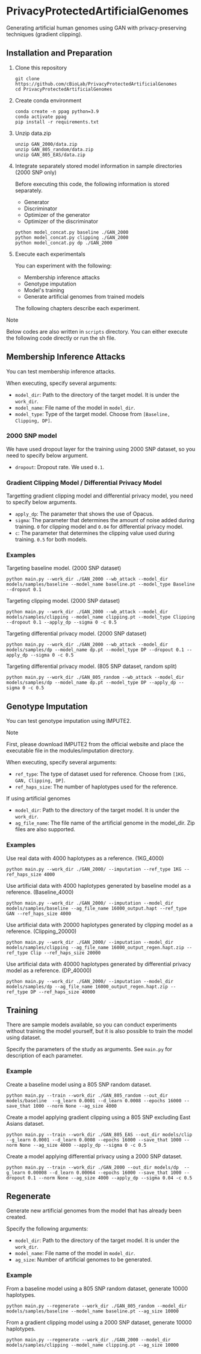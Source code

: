 # PrivacyProtectedArtificialGenomes
Generating artificial human genomes using GAN with privacy-preserving techniques (gradient clipping).

## Installation and Preparation
1. Clone this repository
    ```
    git clone https://github.com/cBioLab/PrivacyProtectedArtificialGenomes
    cd PrivacyProtectedArtificialGenomes
    ```
2. Create conda environment
    ```
    conda create -n ppag python=3.9
    conda activate ppag
    pip install -r requirements.txt
    ```

3. Unzip data.zip
    ```
    unzip GAN_2000/data.zip
    unzip GAN_805_random/data.zip
    unzip GAN_805_EAS/data.zip
    ```

4. Integrate separately stored model information in sample directories (2000 SNP only)

   Before executing this code, the following information is stored separately.
     - Generator
     - Discriminator
     - Optimizer of the generator
     - Optimizer of the discriminator
       
    ```
    python model_concat.py baseline ./GAN_2000
    python model_concat.py clipping ./GAN_2000
    python model_concat.py dp ./GAN_2000
    ```
       

5. Execute each experimentals

    You can experiment with the following:
    - Membership inference attacks
    - Genotype imputation
    - Model's training
    - Generate artificial genomes from trained models

    The following chapters describe each experiment.

> [!NOTE]
> Below codes are also written in `scripts` directory. You can either execute the following code directly or run the sh file.


## Membership Inference Attacks
You can test membership inference attacks. 

When executing, specify several arguments:
- `model_dir`: Path to the directory of the target model. It is under the `work_dir`.
- `model_name`: File name of the model in `model_dir`.
- `model_type`: Type of the target model. Choose from `[Baseline, Clipping, DP]`.

### 2000 SNP model

We have used dropout layer for the training using 2000 SNP dataset, so you need to specify below argument.
- `dropout`: Dropout rate. We used `0.1`.

### Gradient Clipping Model / Differential Privacy Model

Targetting gradient clipping model and differential privacy model, you need to specify below arguments.
- `apply_dp`: The parameter that shows the use of Opacus.
- `sigma`: The parameter that determines the amount of noise added during training. `0` for clipping model and `0.04` for differential privacy model.
- `c`: The parameter that determines the clipping value used during training. `0.5` for both models.

### Examples

Targeting baseline model. (2000 SNP dataset)
```
python main.py --work_dir ./GAN_2000 --wb_attack --model_dir models/samples/baseline --model_name baseline.pt --model_type Baseline --dropout 0.1
```

Targeting clipping model. (2000 SNP dataset)
```
python main.py --work_dir ./GAN_2000 --wb_attack --model_dir models/samples/clipping --model_name clipping.pt --model_type Clipping --dropout 0.1 --apply_dp --sigma 0 -c 0.5
```

Targeting differential privacy model. (2000 SNP dataset)
```
python main.py --work_dir ./GAN_2000 --wb_attack --model_dir models/samples/dp --model_name dp.pt --model_type DP --dropout 0.1 --apply_dp --sigma 0 -c 0.5
```

Targeting differential privacy model. (805 SNP dataset, random split)
```
python main.py --work_dir ./GAN_805_random --wb_attack --model_dir models/samples/dp --model_name dp.pt --model_type DP --apply_dp --sigma 0 -c 0.5
```


## Genotype Imputation
You can test genotype imputation using IMPUTE2. 
> [!NOTE]
> First, please download IMPUTE2 from the official website and place the executable file in the modules/imputation directory.

When executing, specify several arguments:
- `ref_type`: The type of dataset used for reference. Choose from `[1KG, GAN, Clipping, DP]`.
- `ref_haps_size`: The number of haplotypes used for the reference.

If using artificial genomes
- `model_dir`: Path to the directory of the target model. It is under the `work_dir`.
- `ag_file_name`: The file name of the artificial genome in the model_dir. Zip files are also supported.


### Examples 

Use real data with 4000 haplotypes as a reference. (1KG_4000)
```
python main.py --work_dir ./GAN_2000/ --imputation --ref_type 1KG --ref_haps_size 4000
```

Use artificial data with 4000 haplotypes generated by baseline model as a reference. (Baseline_4000)
```
python main.py --work_dir ./GAN_2000/ --imputation --model_dir models/samples/baseline --ag_file_name 16000_output.hapt --ref_type GAN --ref_haps_size 4000
```

Use artificial data with 20000 haplotypes generated by clipping model as a reference. (Clipping_20000)
```
python main.py --work_dir ./GAN_2000/ --imputation --model_dir models/samples/clipping --ag_file_name 16000_output_regen.hapt.zip --ref_type Clip --ref_haps_size 20000
```

Use artificial data with 40000 haplotypes generated by differential privacy model as a reference. (DP_40000)
```
python main.py --work_dir ./GAN_2000/ --imputation --model_dir models/samples/dp --ag_file_name 16000_output_regen.hapt.zip --ref_type DP --ref_haps_size 40000
```


## Training
There are sample models available, so you can conduct experiments without training the model yourself, but it is also possible to train the model using dataset.

Specify the parameters of the study as arguments. See `main.py` for description of each parameter.

### Example
Create a baseline model using a 805 SNP random dataset.
```
python main.py --train --work_dir ./GAN_805_random --out_dir models/baseline  --g_learn 0.0001 --d_learn 0.0008 --epochs 16000 --save_that 1000 --norm None --ag_size 4000
```

Create a model applying gradient clipping using a 805 SNP excluding East Asians dataset.
```
python main.py --train --work_dir ./GAN_805_EAS --out_dir models/clip  --g_learn 0.0001 --d_learn 0.0008 --epochs 16000 --save_that 1000 --norm None --ag_size 4000 --apply_dp --sigma 0 -c 0.5
```

Create a model applying differential privacy using a 2000 SNP dataset.
```
python main.py --train --work_dir ./GAN_2000 --out_dir models/dp  --g_learn 0.00008 --d_learn 0.00064 --epochs 16000 --save_that 1000 --dropout 0.1 --norm None --ag_size 4000 --apply_dp --sigma 0.04 -c 0.5
```


## Regenerate
Generate new artificial genomes from the model that has already been created.

Specify the following arguments:
- `model_dir`: Path to the directory of the target model. It is under the `work_dir`.
- `model_name`: File name of the model in `model_dir`.
- `ag_size`: Number of artificial genomes to be generated.

### Example
From a baseline model using a 805 SNP random dataset, generate 10000 haplotypes.
```
python main.py --regenerate --work_dir ./GAN_805_random --model_dir models/samples/baseline --model_name baseline.pt --ag_size 10000
```

From a gradient clipping model using a 2000 SNP dataset, generate 10000 haplotypes.
```
python main.py --regenerate --work_dir ./GAN_2000 --model_dir models/samples/clipping --model_name clipping.pt --ag_size 10000
```
